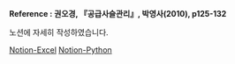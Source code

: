 <strong>Reference : 권오경, 『공급사슬관리』, 박영사(2010), p125-132</strong>

<p>노션에 자세히 작성하였습니다.</p>

[Notion-Excel](https://www.notion.so/Excel-147b6add77c04639b631771a9ff1e517)
[Notion-Python](https://www.notion.so/Python-a85ce17aaef44c3b87a6aad8ac5db2bc)
